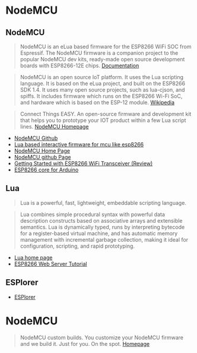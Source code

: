 # NodeMCU

## NodeMCU

> NodeMCU is an eLua based firmware for the ESP8266 WiFi SOC from Espressif. The NodeMCU firmware is a companion project to the popular NodeMCU dev kits, ready-made open source development boards with ESP8266-12E chips. [Documentation](https://nodemcu.readthedocs.io/en/master/)

> NodeMCU is an open source IoT platform. It uses the Lua scripting language. It is based on the eLua project, and built on the ESP8266 SDK 1.4. It uses many open source projects, such as lua-cjson, and spiffs. It includes firmware which runs on the ESP8266 Wi-Fi SoC, and hardware which is based on the ESP-12 module. [Wikipedia](https://en.wikipedia.org/wiki/NodeMCU)

> Connect Things EASY. An open-source firmware and development kit that helps you to prototype your IOT product within a few Lua script lines. [NodeMCU Homepage](http://nodemcu.com/index_en.html)

- [NodeMCU Github](https://github.com/nodemcu/)
- [Lua based interactive firmware for mcu like esp8266](https://github.com/nodemcu/nodemcu-firmware)
- [NodeMCU Home Page](http://nodemcu.com/index_en.html)
- [NodeMCU github Page](https://github.com/nodemcu)
- [Getting Started with ESP8266 WiFi Transceiver (Review)](http://randomnerdtutorials.com/getting-started-with-esp8266-wifi-transceiver-review/)
- [ESP8266 core for Arduino](https://github.com/esp8266/Arduino)

## Lua

> Lua is a powerful, fast, lightweight, embeddable scripting language.

> Lua combines simple procedural syntax with powerful data description constructs based on associative arrays and extensible semantics. Lua is dynamically typed, runs by interpreting bytecode for a register-based virtual machine, and has automatic memory management with incremental garbage collection, making it ideal for configuration, scripting, and rapid prototyping.

- [Lua home page](http://www.lua.org/)
- [ESP8266 Web Server Tutorial](http://randomnerdtutorials.com/esp8266-web-server/)


## ESPlorer

- [ESPlorer](http://esp8266.ru/esplorer-latest/?f=ESPlorer.zip)

# NodeMCU

> NodeMCU custom builds. You customize your NodeMCU firmware and we build it. Just for you. On the spot. [Homepage](http://nodemcu-build.com/)